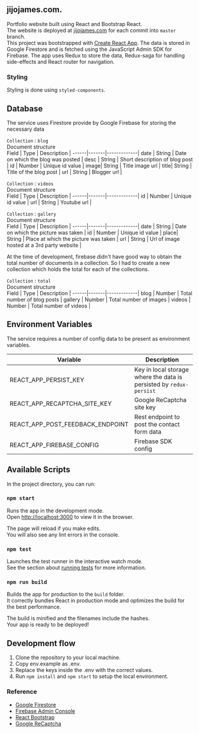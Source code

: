 ## jijojames.com. 
Portfolio website built using React and Bootstrap React.  
The website is deployed at [jijojames.com](https://jijojames.com) for each commit into `master` branch.  
This project was bootstrapped with [Create React App](https://github.com/facebook/create-react-app). The data is stored in Google Firestore and is fetched using the JavaScript Admin SDK for Firebase. The app uses Redux to store the data, Redux-saga for handling side-effects and React router for navigation.  

### Styling
Styling is done using `styled-components`.  

## Database
The service uses Firestore provide by Google Firebase for storing the necessary data  

`Collection` : `blog`  
Document structure  
Field | Type  | Description |
------|-------|-------------|
date | String | Date on which the blog was posted |
desc | String | Short description of blog post |
id   | Number | Unique id value |
image| String | Title image url |
title| String | Title of the blog post |
url  | String | Blogger url |

`Collection` : `videos`  
Document structure  
Field | Type  | Description |
------|-------|-------------|
id   | Number | Unique id value |
url  | String | Youtube url |


`Collection` : `gallery`  
Document structure  
Field | Type  | Description |
------|-------|-------------|
date | String | Date on which the picture was taken |
id   | Number | Unique id value |
place| String | Place at which the picture was taken |
url  | String | Url of image hosted at a 3rd party website |

At the time of development, firebase didn't have good way to obtain the total number of documents in a collection. So I had to create a new collection which holds the total for each of the collections.  

`Collection` : `total`  
Document structure  
Field | Type  | Description |
------|-------|-------------|
blog | Number | Total number of blog posts |
gallery | Number | Total number of images |
videos | Number | Total number of videos |

## Environment Variables
The service requires a number of config data to be present as environment variables.  

Variable | Description |
------|-------------|
REACT_APP_PERSIST_KEY | Key in local storage where the data is persisted by `redux-persist` |
REACT_APP_RECAPTCHA_SITE_KEY | Google ReCaptcha site key |
REACT_APP_POST_FEEDBACK_ENDPOINT | Rest endpoint to post the contact form data |
REACT_APP_FIREBASE_CONFIG | Firebase SDK config |

## Available Scripts

In the project directory, you can run:

### `npm start`

Runs the app in the development mode.<br />
Open [http://localhost:3000](http://localhost:3000) to view it in the browser.

The page will reload if you make edits.<br />
You will also see any lint errors in the console.

### `npm test`

Launches the test runner in the interactive watch mode.<br />
See the section about [running tests](https://facebook.github.io/create-react-app/docs/running-tests) for more information.

### `npm run build`

Builds the app for production to the `build` folder.<br />
It correctly bundles React in production mode and optimizes the build for the best performance.

The build is minified and the filenames include the hashes.<br />
Your app is ready to be deployed!

## Development flow
1. Clone the repository to your local machine.
2. Copy env.example as .env.
3. Replace the keys inside the .env with the correct values.
4. Run `npm install` and `npm start` to setup the local environment.

### Reference
* [Google Firestore](https://firebase.google.com/docs/firestore)
* [Firebase Admin Console](https://console.firebase.google.com/)
* [React Bootstrap](https://react-bootstrap.github.io/)
* [Google ReCaptcha](https://developers.google.com/recaptcha/intro)
